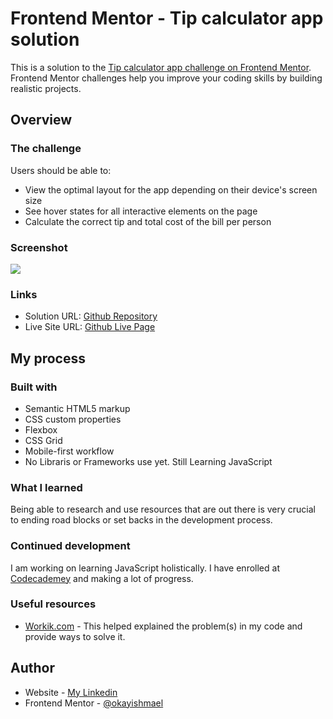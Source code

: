 # Frontend Mentor - Tip calculator app solution

This is a solution to the [Tip calculator app challenge on Frontend Mentor](https://www.frontendmentor.io/challenges/tip-calculator-app-ugJNGbJUX). Frontend Mentor challenges help you improve your coding skills by building realistic projects.

## Overview

### The challenge

Users should be able to:

- View the optimal layout for the app depending on their device's screen size
- See hover states for all interactive elements on the page
- Calculate the correct tip and total cost of the bill per person

### Screenshot

![](./images/tip%20calculator-screenshot.png)

### Links

- Solution URL: [Github Repository](https://github.com/okayishmael/tip-calculator-app)
- Live Site URL: [Github Live Page](https://okayishmael.github.io/tip-calculator-app/)

## My process

### Built with

- Semantic HTML5 markup
- CSS custom properties
- Flexbox
- CSS Grid
- Mobile-first workflow
- No Libraris or Frameworks use yet. Still Learning JavaScript

### What I learned

Being able to research and use resources that are out there is very crucial to ending road blocks or set backs in the development process.

### Continued development

I am working on learning JavaScript holistically. I have enrolled at [Codecademey](https://www.codecademy.com) and making a lot of progress.

### Useful resources

- [Workik.com](https://www.workik.com) - This helped explained the problem(s) in my code and provide ways to solve it.

## Author

- Website - [My Linkedin](https://www.linkedin.com/in/ishmael-sunday)
- Frontend Mentor - [@okayishmael](https://www.frontendmentor.io/profile/okayishmael)
